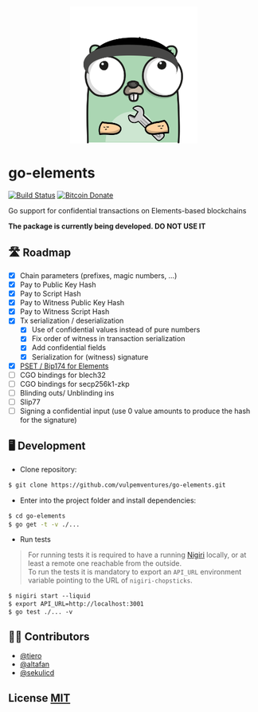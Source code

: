 <div align="center">
	<img width="256" src="go-elements-gopher.png">
</div>

# go-elements

[![Build Status](https://travis-ci.com/vulpemventures/go-elements.svg?branch=master)](https://travis-ci.com/vulpemventures/go-elements)
[![Bitcoin Donate](https://badgen.net/badge/Bitcoin/Donate/F7931A?icon=bitcoin)](https://blockstream.info/address/3MdERN32qiMnQ68bSSee5CXQkrSGx1iStr)

Go support for confidential transactions on Elements-based blockchains

**The package is currently being developed. DO NOT USE IT**

## 🛣 Roadmap

- [x] Chain parameters (prefixes, magic numbers, …)
- [x] Pay to Public Key Hash
- [x] Pay to Script Hash
- [x] Pay to Witness Public Key Hash
- [x] Pay to Witness Script Hash
- [x] Tx serialization / deserialization
  - [x] Use of confidential values instead of pure numbers
  - [x] Fix order of witness in transaction serialization
  - [x] Add confidential fields
  - [x] Serialization for (witness) signature
- [x] [PSET / Bip174 for Elements](https://github.com/vulpemventures/go-elements/tree/master/pset)
- [ ] CGO bindings for blech32
- [ ] CGO bindings for secp256k1-zkp
- [ ] Blinding outs/ Unblinding ins
- [ ] Slip77
- [ ] Signing a confidential input (use 0 value amounts to produce the hash for the signature)

## 🖥 Development

* Clone repository:

```sh
$ git clone https://github.com/vulpemventures/go-elements.git
```

* Enter into the project folder and install dependencies:

```sh
$ cd go-elements
$ go get -t -v ./...
```

* Run tests

> For running tests it is required to have a running [Nigiri](https://github.com/vulpemventures/nigiri) locally, or at least a remote one reachable from the outside.  
 To run the tests it is mandatory to export an `API_URL` environment variable pointing to the URL of `nigiri-chopsticks`. 

```
$ nigiri start --liquid
$ export API_URL=http://localhost:3001
$ go test ./... -v
```

## 👷‍♂️ Contributors 

* [@tiero](https://github.com/tiero)
* [@altafan](https://github.com/altafan)
* [@sekulicd](https://github.com/sekulicd)

## License [MIT](https://github.com/vulpemventures/go-elements/blob/master/LICENSE)
